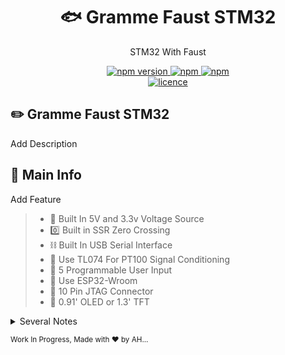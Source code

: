 
 <h1 align="center">🐟 Gramme Faust STM32</h1>
<p align="center">STM32 With Faust


<p align="center">
  <a href="">
    <img alt="npm version" src="https://badgen.net/github/commits/ahsanu123/learnRepo/">
  </a>
  <a href="">
    <img alt="npm" src="https://badgen.net/github/contributors/ahsanu123/learnRepo">
  </a>
  <a href="">
    <img alt="npm" src="https://badgen.net/github/branches/ahsanu123/learnRepo">
  </a>
  <br />
  <a href="https://github.com/ahsanu123/solder-reflow/blob/main/LICENSE">
    <img alt="licence" src="https://badgen.net/github/license/ahsanu123/learnRepo">
  </a>
</p>

## ✏️ Gramme Faust STM32

Add Description

## 🥈 Main Info
Add Feature

> - 🥑 Built In 5V and 3.3v Voltage Source
> - 0️⃣ Built in SSR Zero Crossing
> - ⛓️ Built In USB Serial Interface
> - 🎣 Use TL074 For PT100 Signal Conditioning
> - 🌮 5 Programmable User Input
> - 🍒 Use ESP32-Wroom
> - 🥓 10 Pin JTAG Connector
> - 🧢 0.91' OLED or 1.3' TFT


<details>
<summary>Several Notes</summary>

## 📔 Note to Myself


## 🐍 Reference
- faust stm32 https://github.com/Jacajack/stm32-faust-synth
 
</details>

<sup> Work In Progress, Made with ♥️ by AH... </sup>


